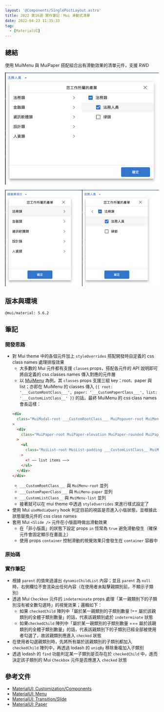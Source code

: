 ```yaml
---
layout: '@Components/SinglePostLayout.astro'
title: 2022 第16週 實作筆記：Mui 滑動式清單
date: 2022-04-23 11:35:33
tag:
  - [MaterialUI]
---
```


## 總結

使用 MuiMenu 與 MuiPaper 搭配組合出有滑動效果的清單元件，支援 RWD

![桌機版本](/2022/mui-slide-menu/demo-desktop.png)

![手機版本](/2022/mui-slide-menu/demo-mobile.png)

## 版本與環境

```
@mui/material: 5.6.2
```

## 筆記

### 開發思路

- 對 Mui theme 中的各個元件加上 `styleOverrides` 搭配開發時自定義的 css class names 處理排版效果
  - 大多數的 Mui 元件都有支援 `classes` props，搭配各元件的 API 說明即可將自定義的 css classes names 傳入對應的元件層
  - 以 [MuiMenu](https://mui.com/material-ui/api/menu/#css) 為例，其 `classes` props 支援三組 key：root、paper 與 list；亦即在 MuiMenu 的 classes 傳入 `{{ root: '___CustomRootClass___', paper: '___CustomPaperClass___', list: '___CustomListClass__' }}` 的話，最終 MuiMenu 的 css class names 會長這樣：
  ```html
  <div
    class="MuiModal-root ___CustomRootClass___ MuiPopover-root MuiMenu-root css-10nakn3-MuiModal-root-MuiPopover-root-MuiMenu-root"
  >
    <div
      class="MuiPaper-root MuiPaper-elevation MuiPaper-rounded MuiPaper-elevation1 ___CustomPaperClass___ MuiMenu-paper MuiPaper-root MuiPaper-elevation MuiPaper-rounded MuiPaper-elevation8 MuiPopover-paper css-1poimk-MuiPaper-root-MuiMenu-paper-MuiPaper-root-MuiPopover-paper"
    >
      <ul
        class="MuiList-root MuiList-padding ___CustomListClass__ MuiMenu-list css-6hp17o-MuiList-root-MuiMenu-list"
      >
        <! –– list items ––>
      </ul>
    </div>
  </div>
  ```
  - `___CustomRootClass___` 與 `MuiMenu-root` 並列
  - `___CustomPaperClass___` 與 `MuiMenu-paper` 並列
  - `___CustomListClass__` 與 `MuiMenu-list` 並列
  - 接著就可以在 mui theme 中透過 `styleOverrides` 來進行樣式設定了
- 使用 Mui `useMediaQuery` hook 判定目前的視區是否進入小版狀態，並根據此狀態替換元件的 css class names
- 套用 Mui `<Slide />` 元件在小版面時做出滑動效果
  - 在「非小版面」的狀態下設定 props `in` 恆常為 `true` 避免滑動發生（確保元件會固定顯示在畫面上）
  - 使用 props `container` 控制滑動的視覺效果只會發生在 `container` 容器中

### 原始碼

<script src="https://gist.github.com/tzynwang/a72ae5095969ca85ca877b86837f83a1.js"></script>

### 實作筆記

- 根據 `parent` 的值來過濾出 `dynamicChildList` 內容；並且 `parent` 為 `null` 時，右側欄位不會渲染出任何內容（在使用者未點擊親類別前，不顯示子類別）
- 透過 Mui `Checkbox` 元件的 `indeterminate` props 處理「某一親類別下的子類別沒有被全數勾選時」的視覺效果；邏輯如下：
  - 如果 `checkedChild` 陣列中「屬於某一親類別的子類別數量 !== 屬於該親類別的全體子類別數量」的話，代表該親類別處於 `indeterminate` 狀態
  - 如果`checkedChild` 陣列中「屬於某一親類別的子類別數量 === 屬於該親類別的全體子類別數量」的話，代表該親類別下的子類別已經全部被使用者勾選了，故該親類別應進入 `checked` 狀態
- 在使用者勾選親類別時，先將所有屬於該親類別的子類別都加入 `checkedChild` 陣列中，再透過 lodash 的 `uniqBy` 移除重複加入子類別
- 透過 lodash 的 `find` 功能判定某一子類別是否存在於 `checkedChild` 中，進而決定該子類別的 Mui `Checkbox` 元件是否應進入 `checked` 狀態

## 參考文件

- [MaterialUI: Customization/Components](https://mui.com/material-ui/customization/theme-components/)
- [MaterialUI: Menu](https://mui.com/material-ui/react-menu/#main-content)
- [MaterialUI: Transition/Slide](https://mui.com/material-ui/transitions/#slide)
- [MaterialUI: Paper](https://mui.com/material-ui/react-paper/#main-content)
